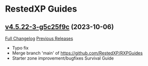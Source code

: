 # RestedXP Guides

## [v4.5.22-3-g5c25f9c](https://github.com/RestedXP/RXPGuides/tree/5c25f9c8be4e1bb742d3830d20eff97bb10f4fec) (2023-10-06)
[Full Changelog](https://github.com/RestedXP/RXPGuides/compare/v4.5.22...5c25f9c8be4e1bb742d3830d20eff97bb10f4fec) [Previous Releases](https://github.com/RestedXP/RXPGuides/releases)

- Typo fix  
- Merge branch 'main' of https://github.com/RestedXP/RXPGuides  
- Starter zone improvement/bugfixes Survival Guide  
